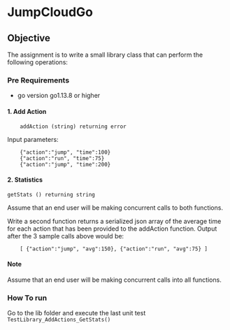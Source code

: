 # JumpCloudGo

## Objective
The assignment is to write a small library class that can perform the following operations:

### Pre Requirements
* go version go1.13.8 or higher

#### 1. Add Action

```
    addAction (string) returning error
```
Input parameters:
``` 
    {"action":"jump", "time":100} 
    {"action":"run", "time":75}
    {"action":"jump", "time":200} 
```

#### 2. Statistics

```getStats () returning string```

Assume that an end user will be making concurrent calls to both functions.

Write a second function returns a serialized json array of the average time for each action that has 
been provided to the addAction function. Output after the 3 sample calls above would be:
```
    [ {"action":"jump", "avg":150}, {"action":"run", "avg":75} ]
```

#### Note
Assume that an end user will be making concurrent calls into all functions.

### How To run
Go to the lib folder and execute the last unit test  
`TestLibrary_AddActions_GetStats()`